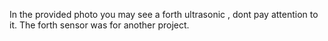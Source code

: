 In the provided photo you may see a forth ultrasonic , dont pay attention to it. The forth sensor was for another project. 
